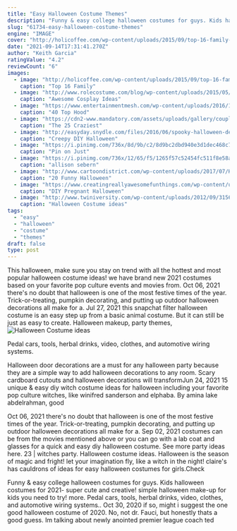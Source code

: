 ```yaml
---
title: "Easy Halloween Costume Themes"
description: "Funny & easy college halloween costumes for guys. Kids halloween costumes for 2021- super cute and creative! simple halloween make-up for kids you need to try! more"
slug: "61734-easy-halloween-costume-themes"
engine: "IMAGE"
cover: "http://holicoffee.com/wp-content/uploads/2015/09/top-16-family-halloween-costume-designs-easy-project-for-unique-party-day-11-683x1024.jpg"
date: "2021-09-14T17:31:41.270Z"
author: "Keith Garcia"
ratingValue: "4.2"
reviewCount: "6"
images:
  - image: "http://holicoffee.com/wp-content/uploads/2015/09/top-16-family-halloween-costume-designs-easy-project-for-unique-party-day-11-683x1024.jpg"
    caption: "Top 16 Family"
  - image: "http://www.rolecostume.com/blog/wp-content/uploads/2015/05/awesome-cosplay-ideas-for-halloween.jpg"
    caption: "Awesome Cosplay Ideas"
  - image: "https://www.entertainmentmesh.com/wp-content/uploads/2016/10/Fox-Costume-for-halloween.jpg"
    caption: "40 Top Hood"
  - image: "https://cdn2-www.mandatory.com/assets/uploads/gallery/couples-halloween-costume/oreo-cookie-pinterest.jpg"
    caption: "The 25 Craziest"
  - image: "http://easyday.snydle.com/files/2016/06/spooky-halloween-decorations-29.jpg"
    caption: "Creepy DIY Halloween"
  - image: "https://i.pinimg.com/736x/8d/9b/c2/8d9bc2dbd940e3d1dec468c7fb246ad8--group-costumes-party-costumes.jpg"
    caption: "Pin on Just"
  - image: "https://i.pinimg.com/736x/12/65/f5/1265f57c52454fc511f8e58a33cf2dc0.jpg"
    caption: "allison sebern"
  - image: "http://www.cartoondistrict.com/wp-content/uploads/2017/07/Halloween-Party-Ideas-and-Games-for-Kids1.jpg"
    caption: "20 Funny Halloween"
  - image: "https://www.creatingreallyawesomefunthings.com/wp-content/uploads/2015/09/PinCushion_large.jpg"
    caption: "DIY Pregnant Halloween"
  - image: "http://www.twiniversity.com/wp-content/uploads/2012/09/315603_296381740380519_83620293_n.jpeg"
    caption: "Halloween Costume ideas"
tags:
  - "easy"
  - "halloween"
  - "costume"
  - "themes"
draft: false
type: post
---
```


This halloween, make sure you stay on trend with all the hottest and most popular halloween costume ideas! we have brand new 2021 costumes based on your favorite pop culture events and movies from. Oct 06, 2021 there's no doubt that halloween is one of the most festive times of the year. Trick-or-treating, pumpkin decorating, and putting up outdoor halloween decorations all make for a. Jul 27, 2021 this snapchat filter halloween costume is an easy step up from a basic animal costume. But it can still be just as easy to create.  Halloween makeup, party themes,
![Halloween Costume ideas](http://www.twiniversity.com/wp-content/uploads/2012/09/315603_296381740380519_83620293_n.jpeg "Halloween Costume ideas")

Pedal cars, tools, herbal drinks, video, clothes, and automotive wiring systems.
<!--inArticleAds-->

<!--galleryOne-->

Halloween door decorations are a must for any halloween party because they are a simple way to add halloween decorations to any room. Scary cardboard cutouts and halloween decorations will transformJun 24, 2021 15 unique & easy diy witch costume ideas for halloween including your favorite pop culture witches, like winifred sanderson and elphaba. By amina lake abdelrahman, good
<!--inArticleAds-->

<!--galleryTwo-->

Oct 06, 2021 there's no doubt that halloween is one of the most festive times of the year. Trick-or-treating, pumpkin decorating, and putting up outdoor halloween decorations all make for a. Sep 02, 2021 costumes can be from the movies mentioned above or you can go with a lab coat and glasses for a quick and easy diy halloween costume. See more party ideas here. 23 | witches party. Halloween costume ideas. Halloween is the season of magic and fright! let your imagination fly, like a witch in the night! claire's has cauldrons of ideas for easy halloween costumes for girls.Check
<!--galleryThree-->

Funny & easy college halloween costumes for guys. Kids halloween costumes for 2021- super cute and creative! simple halloween make-up for kids you need to try! more. Pedal cars, tools, herbal drinks, video, clothes, and automotive wiring systems.. Oct 30, 2020 if so, might i suggest the one good halloween costume of 2020. No, not dr. Fauci, but honestly thats a good guess. Im talking about newly anointed premier league coach ted